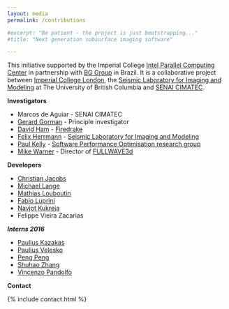 ```yaml
---
layout: media
permalink: /contributions

#excerpt: "Be patient - the project is just bootstrapping..."
#title: "Next generation subsurface imaging software"

---
```


This initiative supported by the Imperial College [Intel Parallel Computing
Center](https://software.intel.com/en-us/ipcc) in partnership with [BG
Group](http://www.bg-group.com/) in Brazil. It is a collaborative project
between [Imperial College London](http://www.imperial.ac.uk), the [Seismic
Laboratory for Imaging and Modeling](https://www.slim.eos.ubc.ca) at The
University of British Columbia and [SENAI
CIMATEC](http://portais.fieb.org.br/senai/senai-na-sua-cidade/salvador/cimatec.html).

**Investigators**

* Marcos de Aguiar  - SENAI CIMATEC
* [Gerard Gorman](http://www.imperial.ac.uk/people/g.gorman) - Principle investigator
* [David Ham](http://www.imperial.ac.uk/people/david.ham) - [Firedrake](http://firedrakeproject.org)
* [Felix Herrmann](https://www.slim.eos.ubc.ca/felix) - [Seismic Laboratory for Imaging and Modeling](https://www.slim.eos.ubc.ca)
* [Paul Kelly](http://www.doc.ic.ac.uk/~phjk/) - [Software Performance Optimisation research group](https://spo.doc.ic.ac.uk/twiki/bin/view.cgi/External)
* [Mike Warner](http://www.imperial.ac.uk/people/m.warner) - Director of [FULLWAVE3d](http://fullwave3d.github.io/)

**Developers**

* [Christian Jacobs](http://www.christianjacobs.uk)
* [Michael Lange](http://www.imperial.ac.uk/people/michael.lange)
* [Mathias Louboutin](https://www.slim.eos.ubc.ca/content/mathias-louboutin)
* [Fabio Luprini](https://www.doc.ic.ac.uk/~fl1612)
* [Navjot Kukreja](https://github.com/navjotk)
* Felippe Vieira Zacarias

***Interns 2016***

* [Paulius Kazakas](https://github.com/sheino)
* [Paulius Velesko](https://github.com/pvelesko)
* [Peng Peng](https://github.com/pp1336)
* [Shuhao Zhang](https://github.com/Richard-zhang)
* [Vincenzo Pandolfo](https://github.com/vincepandolfo)

**Contact**

{% include contact.html %}
